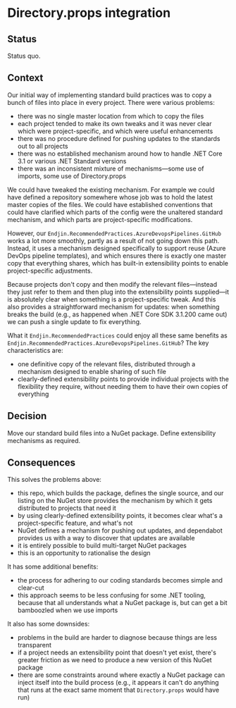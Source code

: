 # Directory.props integration

## Status

Status quo.

## Context

Our initial way of implementing standard build practices was to copy a bunch of files into place in every project. There were various problems:

- there was no single master location from which to copy the files
- each project tended to make its own tweaks and it was never clear which were project-specific, and which were useful enhancements
- there was no procedure defined for pushing updates to the standards out to all projects
- there was no established mechanism around how to handle .NET Core 3.1 or various .NET Standard versions
- there was an inconsistent mixture of mechanisms—some use of imports, some use of Directory.props

We could have tweaked the existing mechanism. For example we could have defined a repository somewhere whose job was to hold the latest master copies of the files. We could have established conventions that could have clarified which parts of the config were the unaltered standard mechanism, and which parts are project-specific modifications.

However, our `Endjin.RecommendedPractices.AzureDevopsPipelines.GitHub` works a lot more smoothly, partly as a result of not going down this path. Instead, it uses a mechanism designed specifically to support reuse (Azure DevOps pipeline templates), and which ensures there is exactly one master copy that everything shares, which has built-in extensibility points to enable project-specific adjustments.

Because projects don't copy and then modify the relevant files—instead they just refer to them and then plug into the extensibility points supplied—it is absolutely clear when something is a project-specific tweak. And this also provides a straightforward mechanism for updates: when something breaks the build (e.g., as happened when .NET Core SDK 3.1.200 came out) we can push a single update to fix everything.

What it `Endjin.RecommendedPractices` could enjoy all these same benefits as `Endjin.RecommendedPractices.AzureDevopsPipelines.GitHub`? The key characteristics are:

- one definitive copy of the relevant files, distributed through a mechanism designed to enable sharing of such file
- clearly-defined extensibility points to provide individual projects with the flexibility they require, without needing them to have their own copies of everything


## Decision

Move our standard build files into a NuGet package. Define extensibility mechanisms as required.

## Consequences

This solves the problems above:

- this repo, which builds the package, defines the single source, and our listing on the NuGet store provides the mechanism by which it gets distributed to projects that need it
- by using clearly-defined extensibility points, it becomes clear what's a project-specific feature, and what's not
- NuGet defines a mechanism for pushing out updates, and dependabot provides us with a way to discover that updates are available
- it is entirely possible to build multi-target NuGet packages
- this is an opportunity to rationalise the design

It has some additional benefits:

- the process for adhering to our coding standards becomes simple and clear-cut
- this approach seems to be less confusing for some .NET tooling, because that all understands what a NuGet package is, but can get a bit bamboozled when we use imports


It also has some downsides:

- problems in the build are harder to diagnose because things are less transparent
- if a project needs an extensibility point that doesn't yet exist, there's greater friction as we need to produce a new version of this NuGet package
- there are some constraints around where exactly a NuGet package can inject itself into the build process (e.g., it appears it can't do anything that runs at the exact same moment that `Directory.props` would have run)